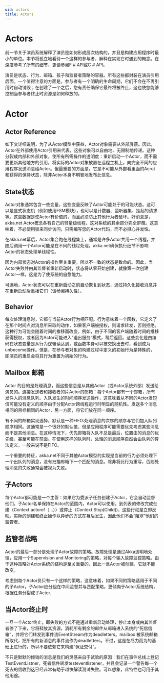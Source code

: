 ```yaml
---
uid: actors
title: Actors
---
```

# Actors

前一节关于演员系统解释了演员是如何形成层次结构的，并且是构建应用程序时最小的单位。本节将孤立地看待一个这样的参与者，解释在实现它时遇到的概念。在深度参考了所有的细节，更请参阅F # API或C # API。

演员是状态、行为、邮箱、孩子和监督者策略的容器。所有这些都封装在演员引用后面。一个值得注意的方面是，参与者有一个明确的生命周期，它们不会在不再引用时自动销毁；在创建了一个之后，您有责任确保它最终将被终止，这也使您能够控制当参与者终止时资源是如何释放的。

# Actor

## Actor Reference

如下文详细说明，为了从Actor模型中获益，Actor对象需要从外部屏蔽。因此，Actor在外部使用Actor引用来代表，这些对象可以自由地、无限制地传递。这种分裂成内部和外部对象，使所有所需操作的透明度：重新启动一个Actor，而不需要更新其他地方的引用，将实际的Actor对象放置在远程主机上，向完全不同的应用程序发送消息给Actor。但最重要的方面是，它是不可能从外部看里面的Acrot和获得的保持状态，除非Actor本身不明智地发布此信息。

## State状态

Actor对象通常包含一些变量，这些变量反映了Actor可能处于的可能状态。这可以是显式状态机（例如使用FSM模块），也可以是计数器、监听器集、挂起的请求等。这些数据是使Actor有价值的，而且必须防止其他行为者破坏。好消息是，akka.net Actor概念各有自己的轻量级线程，这对系统的其余部分完全屏蔽。这意味着，不必使用锁来同步访问，只需编写您的Actor代码，而不必担心并发性。

在akka.net幕后，Actor集合跑在线程集上，通常是许多Actor共用一个线程，并随后调用一个Actor可能是在不同的线程处理。akka.net确保执行细节不影响Actor的状态处理单线程性。

因为内部状态对Actor的操作至关重要，所以不一致的状态是致命的。因此，当Actor失败并由其监督者重新启动时，状态将从零开始创建，就像第一次创建Actor一样。这是为了使系统的自愈能力。

可选地，Actor状态可以在重新启动之前自动恢复到状态，通过持久化接收消息并在重新启动后重播它们（请参阅持久性）。

## Behavior

每次处理消息时，它都与当前Actor行为相匹配。行为意味着一个函数，它定义了在那个时间点对消息所采取的动作，如果客户端被授权，则请求转发，否则拒绝。这种行为可能会随着时间的推移而改变，例如，由于不同的客户端随着时间的推移获得授权，或者因为Actor可能进入“退出服务”模式，稍后返回。这些变化是由编码在状态变量是从行为逻辑读达到，或函数本身可以被交换出去时，看到成为unbecome操作。但是，在参与者对象的构建过程中定义的初始行为是特殊的，即演员的重启会将其行为重置为初始的行为。

## Mailbox 邮箱

Actor 的目的是处理消息，而这些信息是从其他Actor（或Actor系统外部）发送给演员的。连接发送者和接收者的片Actor的邮箱：每个Actor都有一个邮箱，所有发件人的消息队列。入队发生的时间顺序发送操作，这意味着从不同的Actor发短信可能没有定义的顺序由于分配Actor跨线程运行时明显的随机性。发送多个消息相同的目标相同的Actor，另一方面，将它们放在同一顺序。

有不同的邮箱实现选择，默认是一种FIFO:处理消息的次序的顺序与它们加入队列顺序相同。这通常是一个很好的默认值，但是应用程序可能需要优先考虑某些消息而不是其他消息。在这种情况下，优先邮箱将入队不总是最后，位置由的消息的优先级，甚至可能在前面。在使用这样的队列时，处理的消息顺序自然会由队列的算法定义，一般来说不是FIFO。

一个重要的特征，akka.net不同于其他Actor模型的实现是当前的行为必须处理下一个出队列的消息，没有扫描邮箱下一个匹配的消息。除非将此行为重写，否则处理消息的失败通常会被视为失败。

## 子Actors

每个Actor都可能是一个主管：如果它为委派子任务创建子Actor，它会自动监督他们。子Actor名单保持在Actor的范围内，Actor可以使用。到列表的修改完成创建（Context.actorof（…））或停止（Context.Stop(Child))，这些行动是立即反映。实际的创建和终止操作以异步的方式在幕后发生，因此他们不会“阻塞”他们的监管者。

## 监管者战略

Actor的最后一部分是处理子Actor故障的策略。故障处理是通过Akka透明地处理，应用一个Supervision and Monitoring的策略，对每个输入故障监控策略。由于这种策略对Actor系统的结构是至关重要的，因此一旦Actor被创建，它就不能改变。

考虑到每个Actor员只有一个这样的策略，这意味着，如果不同的策略适用于不同的子Actor，子Actor应分组在中间监督并与匹配策略，更倾向于Actor系统结构，根据任务分裂成子Actor.

## 当Actor终止时

一旦一个Actor终止，即失败的方式不是通过重新启动处理，停止本身或由其监督者停了下来，它将释放其资源，消耗所有剩余的邮件从邮箱进入系统的“死信信箱”，并将它们转发到事件流EventStream作为deadletters。mailbox 被系统邮箱所取代，把所有的新消息的事件流作为deadletters。不过，这是在尽力而为的基础上进行的，所以不要依赖它来构建“保证交付”。

不只是默默的倾销的消息是我们的灵感来自于试验的原因：我们在事件总线上登记TestEventListner，死者信件转发testeventlistener，并且会记录一个警告每一个死去的信收到这已经非常有助于越快解读测试失败。可以想象，此特性也可用于其他用途。
